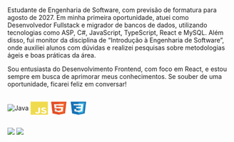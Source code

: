 ###
Estudante de Engenharia de Software, com previsão de formatura para agosto de 2027. Em minha primeira oportunidade, atuei como Desenvolvedor Fullstack e migrador de bancos de dados, utilizando tecnologias como ASP, C#, JavaScript, TypeScript, React e MySQL. Além disso, fui monitor da disciplina de “Introdução à Engenharia de Software”, onde auxiliei alunos com dúvidas e realizei pesquisas sobre metodologias ágeis e boas práticas da área.

Sou entusiasta do Desenvolvimento Frontend, com foco em React, e estou sempre em busca de aprimorar meus conhecimentos. Se souber de uma oportunidade, ficarei feliz em conversar!

<div style="display: inline_block"><br>
  <img align="center" alt="Java" height="30" width="40" src="https://cdn.jsdelivr.net/gh/devicons/devicon/icons/java/java-original.svg">
  <img align="center" alt="Js" height="30" width="40" src="https://raw.githubusercontent.com/devicons/devicon/master/icons/javascript/javascript-plain.svg">
  <img align="center" alt="HTML" height="30" width="40" src="https://raw.githubusercontent.com/devicons/devicon/master/icons/html5/html5-original.svg">
  <img align="center" alt="CSS" height="30" width="40" src="https://raw.githubusercontent.com/devicons/devicon/master/icons/css3/css3-original.svg">
</div>

##

<div>
 <a href = "mailto:o.gustavodecampos@gmail.com"><img src="https://img.shields.io/badge/-Gmail-%23333?style=for-the-badge&logo=gmail&logoColor=white" target="_blank"></a>
 <a href="https://www.linkedin.com/in/ogustavodecampos/" target="_blank"><img src="https://img.shields.io/badge/-LinkedIn-%230077B5?style=for-the-badge&logo=linkedin&logoColor=white" target="_blank"></a> 
</div>
